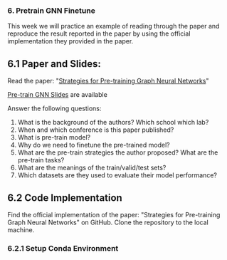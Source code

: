 ### 6. Pretrain GNN Finetune
This week we will practice an example of reading through the paper and reproduce the result reported in the paper by using the official implementation they provided in the paper. 

## 6.1 Paper and Slides:
Read the paper: "[Strategies for Pre-training Graph Neural Networks](https://arxiv.org/abs/1905.12265)" 

[Pre-train GNN Slides](https://docs.google.com/presentation/d/1v73ZH6Kp7lPMBR8DBEgSAd7Bsv3aoVvq57qgSleGjCg/edit?usp=sharing) are available

Answer the following questions:
1. What is the background of the authors? Which school which lab?
2. When and which conference is this paper published?
3. What is pre-train model?
4. Why do we need to finetune the pre-trained model?
5. What are the pre-train strategies the author proposed? What are the pre-train tasks?
6. What are the meanings of the train/valid/test sets?
7. Which datasets are they used to evaluate their model performance?
   
## 6.2 Code Implementation
Find the official implementation of the paper: "Strategies for Pre-training Graph Neural Networks" on GitHub. Clone the repository to the local machine.

### 6.2.1 Setup Conda Environment

